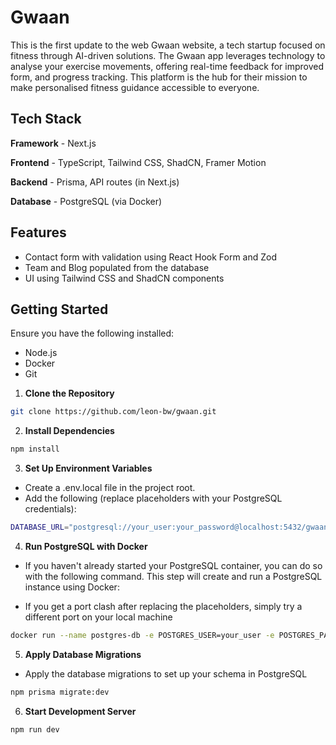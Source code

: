 # Gwaan

This is the first update to the web Gwaan website, a tech startup focused on fitness through AI-driven solutions. The Gwaan app leverages technology to analyse your exercise movements, offering real-time feedback for improved form, and progress tracking. This platform is the hub for their mission to make personalised fitness guidance accessible to everyone.

## Tech Stack

**Framework** - Next.js

**Frontend** - TypeScript, Tailwind CSS, ShadCN, Framer Motion

**Backend** - Prisma, API routes (in Next.js)

**Database** - PostgreSQL (via Docker)

## Features

- Contact form with validation using React Hook Form and Zod
- Team and Blog populated from the database
- UI using Tailwind CSS and ShadCN components

## Getting Started

Ensure you have the following installed:
- Node.js
- Docker
- Git


1. **Clone the Repository**

```bash
git clone https://github.com/leon-bw/gwaan.git
```

2. **Install Dependencies**

```bash
npm install
```

3. **Set Up Environment Variables**
- Create a .env.local file in the project root.
- Add the following (replace placeholders with your PostgreSQL credentials):

```bash
DATABASE_URL="postgresql://your_user:your_password@localhost:5432/gwaan_db"
```

4. **Run PostgreSQL with Docker**

- If you haven't already started your PostgreSQL container, you can do so with the following command. This step will create and run a PostgreSQL instance using Docker:

- If you get a port clash after replacing the placeholders, simply try a different port on your local machine

```bash
docker run --name postgres-db -e POSTGRES_USER=your_user -e POSTGRES_PASSWORD=your_password -e POSTGRES_DB=gwaan_db -p 5432:5432 -d postgres
```

5. **Apply Database Migrations**
- Apply the database migrations to set up your schema in PostgreSQL

```bash
npm prisma migrate:dev
```

6. **Start Development Server**

```bash
npm run dev
```
